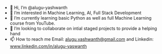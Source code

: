 - 👋 Hi, I’m @alugu-yashwanth
- 👀 I’m interested in Machine Learning, AI, Full Stack Development
- 🌱 I’m currently learning basic Python as well as full Machine Learning course from YouTube.
- 💞️ I’m looking to collaborate on intial staged projects to provide a helping hand 
- 📫 How to reach me Email: alugu.yashwanth@gmail.com and Linkedin: www.linkedin.com/in/alugu-yaswanth

<!---
alugu-yashwanth/alugu-yashwanth is a ✨ special ✨ repository because its `README.md` (this file) appears on your GitHub profile.
You can click the Preview link to take a look at your changes.
--->
